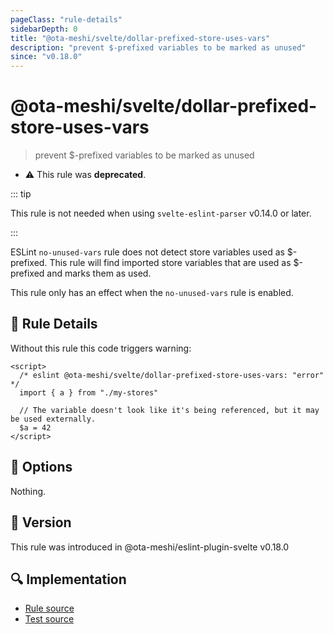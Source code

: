```yaml
---
pageClass: "rule-details"
sidebarDepth: 0
title: "@ota-meshi/svelte/dollar-prefixed-store-uses-vars"
description: "prevent $-prefixed variables to be marked as unused"
since: "v0.18.0"
---
```


# @ota-meshi/svelte/dollar-prefixed-store-uses-vars

> prevent $-prefixed variables to be marked as unused

- :warning: This rule was **deprecated**.

::: tip

This rule is not needed when using `svelte-eslint-parser` v0.14.0 or later.

:::

ESLint `no-unused-vars` rule does not detect store variables used as $-prefixed.
This rule will find imported store variables that are used as $-prefixed and marks them as used.

This rule only has an effect when the `no-unused-vars` rule is enabled.

## :book: Rule Details

Without this rule this code triggers warning:

<ESLintCodeBlock rules="{ { 'no-unused-vars': ['error'] } }">

<!--eslint-skip-->

```svelte
<script>
  /* eslint @ota-meshi/svelte/dollar-prefixed-store-uses-vars: "error" */
  import { a } from "./my-stores"

  // The variable doesn't look like it's being referenced, but it may be used externally.
  $a = 42
</script>
```

</ESLintCodeBlock>

## :wrench: Options

Nothing.

## :rocket: Version

This rule was introduced in @ota-meshi/eslint-plugin-svelte v0.18.0

## :mag: Implementation

- [Rule source](https://github.com/ota-meshi/eslint-plugin-svelte/blob/main/src/rules/dollar-prefixed-store-uses-vars.ts)
- [Test source](https://github.com/ota-meshi/eslint-plugin-svelte/blob/main/tests/src/rules/dollar-prefixed-store-uses-vars.ts)
